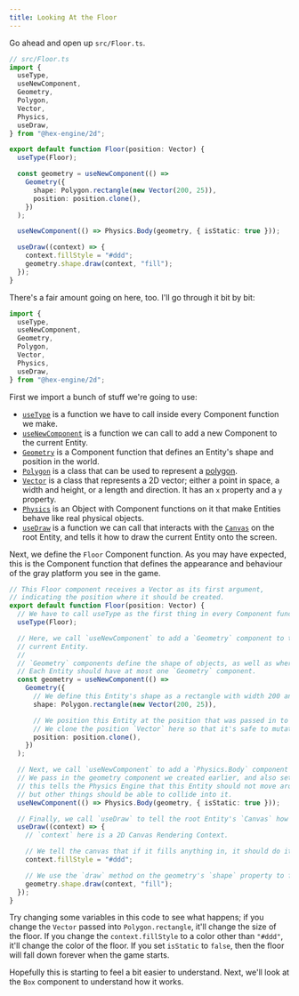 ```yaml
---
title: Looking At the Floor
---
```


Go ahead and open up `src/Floor.ts`.

```ts
// src/Floor.ts
import {
  useType,
  useNewComponent,
  Geometry,
  Polygon,
  Vector,
  Physics,
  useDraw,
} from "@hex-engine/2d";

export default function Floor(position: Vector) {
  useType(Floor);

  const geometry = useNewComponent(() =>
    Geometry({
      shape: Polygon.rectangle(new Vector(200, 25)),
      position: position.clone(),
    })
  );

  useNewComponent(() => Physics.Body(geometry, { isStatic: true }));

  useDraw((context) => {
    context.fillStyle = "#ddd";
    geometry.shape.draw(context, "fill");
  });
}
```

There's a fair amount going on here, too. I'll go through it bit by bit:

```ts
import {
  useType,
  useNewComponent,
  Geometry,
  Polygon,
  Vector,
  Physics,
  useDraw,
} from "@hex-engine/2d";
```

First we import a bunch of stuff we're going to use:

- [`useType`](/docs/api-core#usetypecomponentfunction-function-void) is a function we have to call inside every Component function we make.
- [`useNewComponent`](/docs/api-core#usenewcomponentcomponentfunction-function-component) is a function we can call to add a new Component to the current Entity.
- [`Geometry`](/docs/api-2d#geometry) is a Component function that defines an Entity's shape and position in the world.
- [`Polygon`](/docs/api-2d#polygon) is a class that can be used to represent a [polygon](https://en.wikipedia.org/wiki/Polygon).
- [`Vector`](/docs/api-2d#vector) is a class that represents a 2D vector; either a point in space, a width and height, or a length and direction. It has an `x` property and a `y` property.
- [`Physics`](/docs/api-2d#physicsbody) is an Object with Component functions on it that make Entities behave like real physical objects.
- [`useDraw`](/docs/api-2d#usedraw) is a function we can call that interacts with the [`Canvas`](/docs/api-2d#canvas) on the root Entity, and tells it how to draw the current Entity onto the screen.

Next, we define the `Floor` Component function. As you may have expected, this is the Component function that defines the appearance and behaviour of the gray platform you see in the game.

```ts
// This Floor component receives a Vector as its first argument,
// indicating the position where it should be created.
export default function Floor(position: Vector) {
  // We have to call useType as the first thing in every Component function we write.
  useType(Floor);

  // Here, we call `useNewComponent` to add a `Geometry` component to the
  // current Entity.
  //
  // `Geometry` components define the shape of objects, as well as where they are in the world.
  // Each Entity should have at most one `Geometry` component.
  const geometry = useNewComponent(() =>
    Geometry({
      // We define this Entity's shape as a rectangle with width 200 and height 25.
      shape: Polygon.rectangle(new Vector(200, 25)),

      // We position this Entity at the position that was passed in to the Floor function.
      // We clone the position `Vector` here so that it's safe to mutate.
      position: position.clone(),
    })
  );

  // Next, we call `useNewComponent` to add a `Physics.Body` component to the current Entity.
  // We pass in the geometry component we created earlier, and also set `isStatic` to `true`;
  // this tells the Physics Engine that this Entity should not move around due to physics,
  // but other things should be able to collide into it.
  useNewComponent(() => Physics.Body(geometry, { isStatic: true }));

  // Finally, we call `useDraw` to tell the root Entity's `Canvas` how to render this `Entity`.
  useDraw((context) => {
    // `context` here is a 2D Canvas Rendering Context.

    // We tell the canvas that if it fills anything in, it should do it in a gray color.
    context.fillStyle = "#ddd";

    // We use the `draw` method on the geometry's `shape` property to fill in a rectangle on the screen.
    geometry.shape.draw(context, "fill");
  });
}
```

Try changing some variables in this code to see what happens; if you change the `Vector` passed into `Polygon.rectangle`, it'll change the size of the floor. If you change the `context.fillStyle` to a color other than `"#ddd"`, it'll change the color of the floor. If you set `isStatic` to `false`, then the floor will fall down forever when the game starts.

Hopefully this is starting to feel a bit easier to understand. Next, we'll look at the `Box` component to understand how it works.
